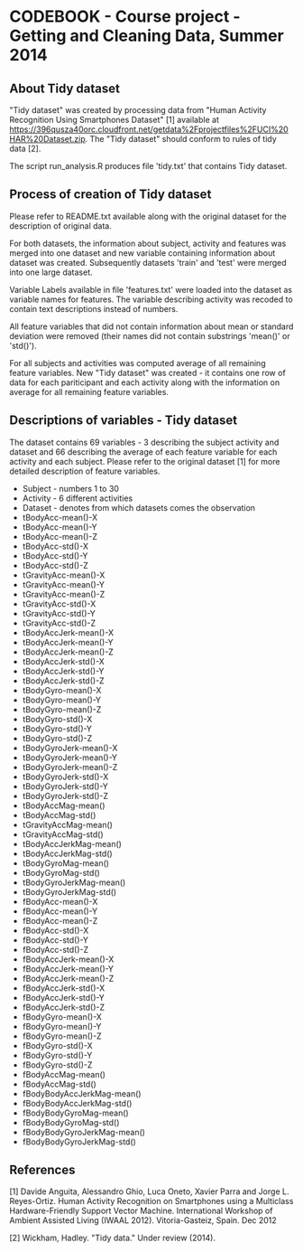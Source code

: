 CODEBOOK - Course project - Getting and Cleaning Data, Summer 2014
==================================================================

About Tidy dataset
-------------------
"Tidy dataset" was created by processing data from "Human Activity Recognition Using Smartphones Dataset" [1] available at https://396qusza40orc.cloudfront.net/getdata%2Fprojectfiles%2FUCI%20HAR%20Dataset.zip. The "Tidy dataset" should conform to rules of tidy data [2].

The script run_analysis.R produces file 'tidy.txt' that contains Tidy dataset.

Process of creation of Tidy dataset
------------------------------------
Please refer to README.txt available along with the original dataset for the description of original data.

For both datasets, the information about subject, activity and features was merged into one dataset and new variable containing information about dataset was created. Subsequently datasets 'train' and 'test' were merged into one large dataset.

Variable Labels available in file 'features.txt' were loaded into the dataset as variable names for features. The variable describing activity was recoded to contain text descriptions instead of numbers.

All feature variables that did not contain information about mean or standard deviation were removed (their names did not contain substrings 'mean()' or 'std()').

For all subjects and activities was computed average of all remaining feature variables. New "Tidy dataset" was created - it contains one row of data for each pariticipant and each activity along with the information on average for all remaining feature variables.


Descriptions of variables - Tidy dataset
---------------------------
The dataset contains 69 variables - 3 describing the subject activity and dataset and 66 describing the average of each feature variable for each activity and each subject. Please refer to the original dataset [1] for more detailed description of feature variables.

 * Subject - numbers 1 to 30
 * Activity - 6 different activities
 * Dataset - denotes from which datasets comes the observation
 * tBodyAcc-mean()-X
 * tBodyAcc-mean()-Y
 * tBodyAcc-mean()-Z
 * tBodyAcc-std()-X
 * tBodyAcc-std()-Y
 * tBodyAcc-std()-Z
 * tGravityAcc-mean()-X
 * tGravityAcc-mean()-Y
 * tGravityAcc-mean()-Z
 * tGravityAcc-std()-X
 * tGravityAcc-std()-Y
 * tGravityAcc-std()-Z
 * tBodyAccJerk-mean()-X
 * tBodyAccJerk-mean()-Y
 * tBodyAccJerk-mean()-Z
 * tBodyAccJerk-std()-X
 * tBodyAccJerk-std()-Y
 * tBodyAccJerk-std()-Z
 * tBodyGyro-mean()-X
 * tBodyGyro-mean()-Y
 * tBodyGyro-mean()-Z
 * tBodyGyro-std()-X
 * tBodyGyro-std()-Y
 * tBodyGyro-std()-Z
 * tBodyGyroJerk-mean()-X
 * tBodyGyroJerk-mean()-Y
 * tBodyGyroJerk-mean()-Z
 * tBodyGyroJerk-std()-X
 * tBodyGyroJerk-std()-Y
 * tBodyGyroJerk-std()-Z
 * tBodyAccMag-mean()
 * tBodyAccMag-std()
 * tGravityAccMag-mean()
 * tGravityAccMag-std()
 * tBodyAccJerkMag-mean()
 * tBodyAccJerkMag-std()
 * tBodyGyroMag-mean()
 * tBodyGyroMag-std()
 * tBodyGyroJerkMag-mean()
 * tBodyGyroJerkMag-std()
 * fBodyAcc-mean()-X
 * fBodyAcc-mean()-Y
 * fBodyAcc-mean()-Z
 * fBodyAcc-std()-X
 * fBodyAcc-std()-Y
 * fBodyAcc-std()-Z
 * fBodyAccJerk-mean()-X
 * fBodyAccJerk-mean()-Y
 * fBodyAccJerk-mean()-Z
 * fBodyAccJerk-std()-X
 * fBodyAccJerk-std()-Y
 * fBodyAccJerk-std()-Z
 * fBodyGyro-mean()-X
 * fBodyGyro-mean()-Y
 * fBodyGyro-mean()-Z
 * fBodyGyro-std()-X
 * fBodyGyro-std()-Y
 * fBodyGyro-std()-Z
 * fBodyAccMag-mean()
 * fBodyAccMag-std()
 * fBodyBodyAccJerkMag-mean()
 * fBodyBodyAccJerkMag-std()
 * fBodyBodyGyroMag-mean()
 * fBodyBodyGyroMag-std()
 * fBodyBodyGyroJerkMag-mean()
 * fBodyBodyGyroJerkMag-std()

References
--------------------
[1] Davide Anguita, Alessandro Ghio, Luca Oneto, Xavier Parra and Jorge L. Reyes-Ortiz. Human Activity Recognition on Smartphones using a Multiclass Hardware-Friendly Support Vector Machine. International Workshop of Ambient Assisted Living (IWAAL 2012). Vitoria-Gasteiz, Spain. Dec 2012

[2] Wickham, Hadley. "Tidy data." Under review (2014).